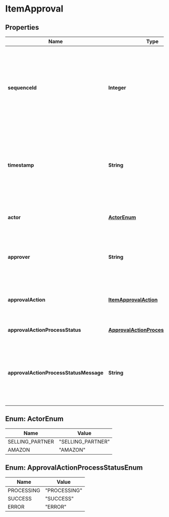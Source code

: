 
# ItemApproval

## Properties
Name | Type | Description | Notes
------------ | ------------- | ------------- | -------------
**sequenceId** | **Integer** | Sequence number of the item approval. Each ItemApproval gets its sequenceId automatically from a monotonic increasing function. | 
**timestamp** | **String** | Timestamp when the ItemApproval was recorded by Amazon&#39;s internal order approvals system. In ISO 8601 date time format. | 
**actor** | [**ActorEnum**](#ActorEnum) | High level actors involved in the approval process. | 
**approver** | **String** | Person or system that triggers the approval actions on behalf of the actor. |  [optional]
**approvalAction** | [**ItemApprovalAction**](ItemApprovalAction.md) | Approval action that defines the behavior of the ItemApproval. | 
**approvalActionProcessStatus** | [**ApprovalActionProcessStatusEnum**](#ApprovalActionProcessStatusEnum) | Status of approval action. | 
**approvalActionProcessStatusMessage** | **String** | Optional message to communicate optional additional context about the current status of the approval action. |  [optional]


<a name="ActorEnum"></a>
## Enum: ActorEnum
Name | Value
---- | -----
SELLING_PARTNER | &quot;SELLING_PARTNER&quot;
AMAZON | &quot;AMAZON&quot;


<a name="ApprovalActionProcessStatusEnum"></a>
## Enum: ApprovalActionProcessStatusEnum
Name | Value
---- | -----
PROCESSING | &quot;PROCESSING&quot;
SUCCESS | &quot;SUCCESS&quot;
ERROR | &quot;ERROR&quot;




